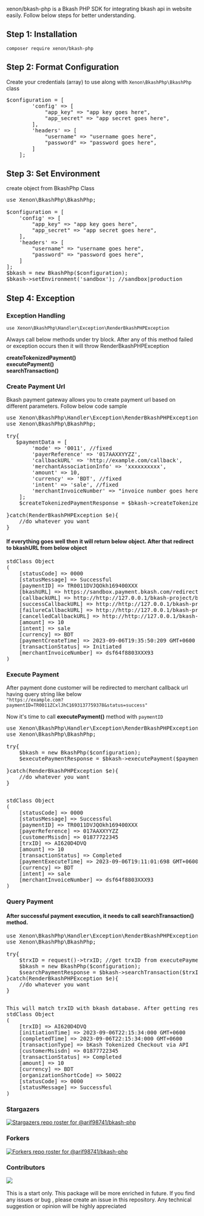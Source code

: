 xenon/bkash-php is a Bkash PHP SDK for integrating bkash api in website easily. Follow below steps for better understanding.


## Step 1: Installation
```
composer require xenon/bkash-php
```
## Step 2: Format Configuration
Create your credentials (array) to use along with `Xenon\BkashPhp\BkashPhp` class

<pre>
$configuration = [
        'config' => [
            "app_key" => "app key goes here",
            "app_secret" => "app secret goes here",
        ],
        'headers' => [
            "username" => "username goes here",
            "password" => "password goes here",
        ]
    ];
</pre>

## Step 3: Set Environment
create object from BkashPhp Class
<pre>
use Xenon\BkashPhp\BkashPhp;

$configuration = [
    'config' => [
        "app_key" => "app key goes here",
        "app_secret" => "app secret goes here",
    ],
    'headers' => [
        "username" => "username goes here",
        "password" => "password goes here",
    ]
];
$bkash = new BkashPhp($configuration);
$bkash->setEnvironment('sandbox'); //sandbox|production
</pre>

## Step 4: Exception
### Exception Handling
`use Xenon\BkashPhp\Handler\Exception\RenderBkashPHPException`

Always call below methods  under try block. After any of this method failed or exception  occurs then it will throw RenderBkashPHPException

**createTokenizedPayment()** <br>
**executePayment()**<br>
**searchTransaction()**

### Create Payment Url
Bkash payment gateway allows you to create payment url based on different parameters. Follow below code sample

<pre>
use Xenon\BkashPhp\Handler\Exception\RenderBkashPHPException
use Xenon\BkashPhp\BkashPhp;

try{
   $paymentData = [ 
        'mode' => '0011', //fixed
        'payerReference' => '017AAXXYYZZ',
        'callbackURL' => 'http://example.com/callback',
        'merchantAssociationInfo' => 'xxxxxxxxxx',
        'amount' => 10,
        'currency' => 'BDT', //fixed
        'intent' => 'sale', //fixed
        'merchantInvoiceNumber' => "invoice number goes here",
    ];
    $createTokenizedPaymentResponse = $bkash->createTokenizedPayment($paymentData);

}catch(RenderBkashPHPException $e){
    //do whatever you want
}
</pre>

#### If everything goes well then it will return below object. After that redirect to bkashURL from below object

<pre>
stdClass Object
(
    [statusCode] => 0000
    [statusMessage] => Successful
    [paymentID] => TR0011DVJQOkh169400XXX
    [bkashURL] => https://sandbox.payment.bkash.com/redirect/tokenized/?paymentID=TR0011DVJQOkh1694007349990&hash=yaJMHgVb_BW_pJuxErXXXdf8-QFyHHG0bqkwBdUU(NLFwI(-ltH8z36kpnxtxa5Xs5tJxFxW5KoyKN5nWPisXXXXXXXXXXX50209&mode=0011&apiVersion=v1.2.0-beta
    [callbackURL] => http://http://127.0.0.1/bkash-project/bkash-payment
    [successCallbackURL] => http://http://127.0.0.1/bkash-project/bkash-payment?paymentID=TR0011DVJQOkh169400XXX&status=success
    [failureCallbackURL] => http://http://127.0.0.1/bkash-project/bkash-payment?paymentID=TR0011DVJQOkh169400XXX&status=failure
    [cancelledCallbackURL] => http://http://127.0.0.1/bkash-project/bkash-payment?paymentID=TR0011DVJQOkh169400XXX&status=cancel
    [amount] => 10
    [intent] => sale
    [currency] => BDT
    [paymentCreateTime] => 2023-09-06T19:35:50:209 GMT+0600
    [transactionStatus] => Initiated
    [merchantInvoiceNumber] => dsf64f8803XXX93
)
</pre>

### Execute Payment
After payment done customer will be redirected to merchant callback url having query string like below <br>
`"https://example.com?paymentID=TR0011ZCxlJhC1693137759378&status=success"`

Now it's time to call **executePayment()** method with `paymentID`
<pre>
use Xenon\BkashPhp\Handler\Exception\RenderBkashPHPException
use Xenon\BkashPhp\BkashPhp;

try{
    $bkash = new BkashPhp($configuration);
    $executePaymentResponse = $bkash->executePayment($paymentId);

}catch(RenderBkashPHPException $e){
    //do whatever you want
}

</pre>

<pre>
stdClass Object
(
    [statusCode] => 0000
    [statusMessage] => Successful
    [paymentID] => TR0011DVJQOkh169400XXX
    [payerReference] => 017AAXXYYZZ
    [customerMsisdn] => 01877722345
    [trxID] => AI620D4DVQ
    [amount] => 10
    [transactionStatus] => Completed
    [paymentExecuteTime] => 2023-09-06T19:11:01:698 GMT+0600
    [currency] => BDT
    [intent] => sale
    [merchantInvoiceNumber] => dsf64f8803XXX93
)
</pre>

### Query Payment
#### After successful payment execution, it needs to call **searchTransaction()** method.
<pre>
use Xenon\BkashPhp\Handler\Exception\RenderBkashPHPException
use Xenon\BkashPhp\BkashPhp;

try{
    $trxID = request()->trxID; //get trxID from executePayment() method
    $bkash = new BkashPhp($configuration);
    $searchPaymentResponse = $bkash->searchTransaction($trxID);
}catch(RenderBkashPHPException $e){
    //do whatever you want
}

</pre>

<pre>
This will match trxID with bkash database. After getting response object you will do further according to your web application requirements.
stdClass Object
(
    [trxID] => AI620D4DVQ
    [initiationTime] => 2023-09-06T22:15:34:000 GMT+0600
    [completedTime] => 2023-09-06T22:15:34:000 GMT+0600
    [transactionType] => bKash Tokenized Checkout via API
    [customerMsisdn] => 01877722345
    [transactionStatus] => Completed
    [amount] => 10
    [currency] => BDT
    [organizationShortCode] => 50022
    [statusCode] => 0000
    [statusMessage] => Successful
)
</pre>

### Stargazers
[![Stargazers repo roster for @arif98741/bkash-php](https://reporoster.com/stars/arif98741/bkash-php)](https://github.com/arif98741/bkash-php/stargazers)

### Forkers
[![Forkers repo roster for @arif98741/bkash-php](https://reporoster.com/forks/arif98741/bkash-php)](https://github.com/arif98741/bkash-php/network/members)

### Contributors
<a href="https://github.com/arif98741/bkash-php/graphs/contributors">
  <img src="https://contrib.rocks/image?repo=arif98741/bkash-php" />
</a>

<br> 

<br> 
This is a start only. This package will be more enriched in future. If you find any issues or bug , please create an issue in this repository. 
Any technical suggestion or opinion will be highly appreciated


